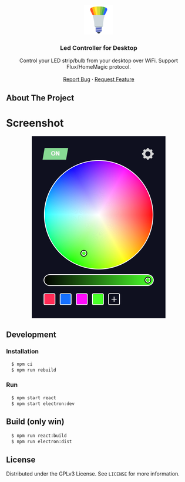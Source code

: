 <p align="center">
  <a href="https://github.com/seravifer/led-strip-desktop-controller">
    <img src="public/icon-96x96.png" alt="Logo" width="80" height="80">
  </a>

  <h3 align="center">Led Controller for Desktop</h3>

  <p align="center">
    Control your LED strip/bulb from your desktop over WiFi. Support Flux/HomeMagic protocol.
    <br />
    <br />
    <a href="https://github.com/seravifer/led-strip-desktop-controller/issues">Report Bug</a>
    ·
    <a href="https://github.com/seravifer/led-strip-desktop-controller/issues">Request Feature</a>
  </p>
</p>

## About The Project
# Screenshot
<p align="center">
  <img src="public/screenshot.png" alt="Screenshot">
</p>

## Development
### Installation
```
  $ npm ci
  $ npm run rebuild
```

### Run
```
  $ npm start react
  $ npm start electron:dev
```

## Build (only win)
```
  $ npm run react:build
  $ npm run electron:dist
```


## License

Distributed under the GPLv3 License. See `LICENSE` for more information.
